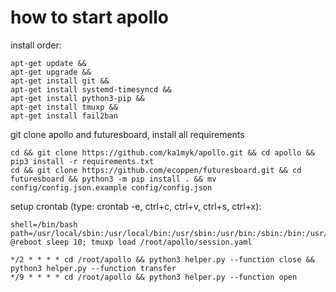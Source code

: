# how to start apollo
install order:
~~~
apt-get update &&
apt-get upgrade &&
apt-get install git &&
apt-get install systemd-timesyncd &&
apt-get install python3-pip &&
apt-get install tmuxp &&
apt-get install fail2ban
~~~
git clone apollo and futuresboard, install all requirements 
~~~
cd && git clone https://github.com/ka1myk/apollo.git && cd apollo && pip3 install -r requirements.txt
cd && git clone https://github.com/ecoppen/futuresboard.git && cd futuresboard && python3 -m pip install . && mv config/config.json.example config/config.json
~~~
setup crontab (type: crontab -e, ctrl+c, ctrl+v, ctrl+s, ctrl+x):
~~~
shell=/bin/bash path=/usr/local/sbin:/usr/local/bin:/usr/sbin:/usr/bin:/sbin:/bin:/usr/games:/usr/local/games:/snap/bin:/usr/local/bin/futuresboard
@reboot sleep 10; tmuxp load /root/apollo/session.yaml

*/2 * * * * cd /root/apollo && python3 helper.py --function close && python3 helper.py --function transfer
*/9 * * * * cd /root/apollo && python3 helper.py --function open
